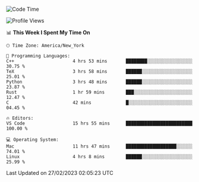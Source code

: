 <!--START_SECTION:waka-->
![Code Time](http://img.shields.io/badge/Code%20Time-180%20hrs%2037%20mins-blue)

![Profile Views](http://img.shields.io/badge/Profile%20Views-5-blue)

📊 **This Week I Spent My Time On** 

```text
🕑︎ Time Zone: America/New_York

💬 Programming Languages: 
C++                      4 hrs 53 mins       ████████░░░░░░░░░░░░░░░░░   30.75 % 
TeX                      3 hrs 58 mins       ██████░░░░░░░░░░░░░░░░░░░   25.01 % 
Python                   3 hrs 48 mins       ██████░░░░░░░░░░░░░░░░░░░   23.87 % 
Rust                     1 hr 59 mins        ███░░░░░░░░░░░░░░░░░░░░░░   12.47 % 
C                        42 mins             █░░░░░░░░░░░░░░░░░░░░░░░░   04.45 % 

🔥 Editors: 
VS Code                  15 hrs 55 mins      █████████████████████████   100.00 % 

💻 Operating System: 
Mac                      11 hrs 47 mins      ███████████████████░░░░░░   74.01 % 
Linux                    4 hrs 8 mins        ██████░░░░░░░░░░░░░░░░░░░   25.99 % 
```


 Last Updated on 27/02/2023 02:05:23 UTC
<!--END_SECTION:waka-->
